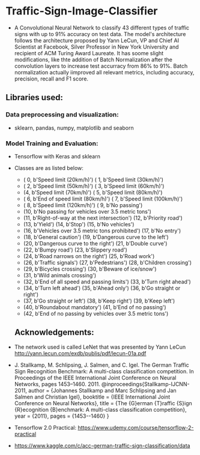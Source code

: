 # Traffic-Sign-Image-Classifier

- A Convolutional Neural Network to classify 43 different types of traffic signs with up to 91% accuracy on test data. The model's architecture follows the architecture proposed by Yann LeCun, VP and Chief AI Scientist at Facebook, Silver Professor in New York University and recipient of ACM Turing Award Laureate. It has soome slight modifications, like thte addition of Batch Normalization after the convolution layers to increase test accurracy from 86% to 91%. Batch normalization actually iimproved all relevant metrics, including accuracy, precision, recall and F1 score.

## Libraries used:

### Data preprocessing and visualization:

  - sklearn, pandas, numpy, matplotlib and seaborn 
  
### Model Training and Evaluation:

  - Tensorflow with Keras and sklearn

- Classes are as listed below: 

  - ( 0, b'Speed limit (20km/h)') ( 1, b'Speed limit (30km/h)')
  - ( 2, b'Speed limit (50km/h)') ( 3, b'Speed limit (60km/h)')
  - (4, b'Speed limit (70km/h)') ( 5, b'Speed limit (80km/h)')
  - ( 6, b'End of speed limit (80km/h)') ( 7, b'Speed limit (100km/h)')
  - ( 8, b'Speed limit (120km/h)') ( 9, b'No passing')
  - (10, b'No passing for vehicles over 3.5 metric tons')
  - (11, b'Right-of-way at the next intersection') (12, b'Priority road')
  - (13, b'Yield') (14, b'Stop') (15, b'No vehicles')
  - (16, b'Vehicles over 3.5 metric tons prohibited') (17, b'No entry')
  - (18, b'General caution') (19, b'Dangerous curve to the left')
  - (20, b'Dangerous curve to the right') (21, b'Double curve')
  - (22, b'Bumpy road') (23, b'Slippery road')
  - (24, b'Road narrows on the right') (25, b'Road work')
  - (26, b'Traffic signals') (27, b'Pedestrians') (28, b'Children crossing')
  - (29, b'Bicycles crossing') (30, b'Beware of ice/snow')
  - (31, b'Wild animals crossing')
  - (32, b'End of all speed and passing limits') (33, b'Turn right ahead')
  - (34, b'Turn left ahead') (35, b'Ahead only') (36, b'Go straight or right')
  - (37, b'Go straight or left') (38, b'Keep right') (39, b'Keep left')
  - (40, b'Roundabout mandatory') (41, b'End of no passing')
  - (42, b'End of no passing by vehicles over 3.5 metric tons')
  
  ## Acknowledgements:
  
- The network used is called LeNet that was presented by Yann LeCun http://yann.lecun.com/exdb/publis/pdf/lecun-01a.pdf

- J. Stallkamp, M. Schlipsing, J. Salmen, and C. Igel. The German Traffic Sign Recognition Benchmark: A multi-class classification competition. In Proceedings of the IEEE International Joint Conference on Neural Networks, pages 1453–1460. 2011. 
@inproceedings{Stallkamp-IJCNN-2011, author = {Johannes Stallkamp and Marc Schlipsing and Jan Salmen and Christian Igel}, booktitle = {IEEE International Joint Conference on Neural Networks}, title = {The {G}erman {T}raffic {S}ign {R}ecognition {B}enchmark: A multi-class classification competition}, year = {2011}, pages = {1453--1460} }

- Tensorflow 2.0 Practical: https://www.udemy.com/course/tensorflow-2-practical

- https://www.kaggle.com/c/acc-german-traffic-sign-classification/data
